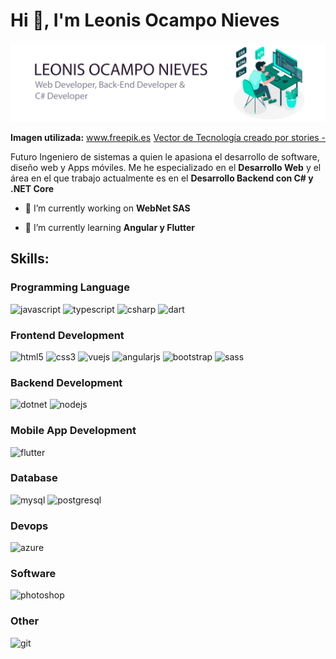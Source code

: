 <h1>Hi 👋, I'm Leonis Ocampo Nieves</h1>

<img src="https://github.com/locamponieves/locamponieves/blob/master/Portada.jpg"/>

**Imagen utilizada:** <a href='https://www.freepik.es/vectores/tecnologia' style="float: right">Vector de Tecnología creado por stories - www.freepik.es</a>

Futuro Ingeniero de sistemas a quien le apasiona el desarrollo de software, diseño web y Apps móviles. Me he especializado en el **Desarrollo Web** y el área en el que trabajo actualmente es en el **Desarrollo Backend con C# y .NET Core**

- 🔭 I’m currently working on **WebNet SAS**

- 🌱 I’m currently learning **Angular y Flutter**

<h2 align="left">Skills:</h2>

<h3>Programming Language</h3>
<p align="left">
  <img src="https://devicons.github.io/devicon/devicon.git/icons/javascript/javascript-original.svg" alt="javascript" width="40" height="40"/>
  <img src="https://devicons.github.io/devicon/devicon.git/icons/typescript/typescript-original.svg" alt="typescript" width="40" height="40"/>
  <img src="https://devicons.github.io/devicon/devicon.git/icons/csharp/csharp-original.svg" alt="csharp" width="40" height="40"/>
  <img src="https://www.vectorlogo.zone/logos/dartlang/dartlang-icon.svg" alt="dart" width="40" height="40"/>
</p>

<h3>Frontend Development</h3>
<p align="left">
  <img src="https://devicons.github.io/devicon/devicon.git/icons/html5/html5-original-wordmark.svg" alt="html5" width="40" height="40"/>
  <img src="https://devicons.github.io/devicon/devicon.git/icons/css3/css3-original-wordmark.svg" alt="css3" width="40" height="40"/>
  <img src="https://devicons.github.io/devicon/devicon.git/icons/vuejs/vuejs-original-wordmark.svg" alt="vuejs" width="40" height="40"/>
  <img src="https://devicons.github.io/devicon/devicon.git/icons/angularjs/angularjs-original.svg" alt="angularjs" width="40" height="40"/>
  <img src="https://devicons.github.io/devicon/devicon.git/icons/bootstrap/bootstrap-plain.svg" alt="bootstrap" width="40" height="40"/>
  <img src="https://devicons.github.io/devicon/devicon.git/icons/sass/sass-original.svg" alt="sass" width="40" height="40"/>
</p>
  
<h3>Backend Development</h3>
<p align="left">
  
  <img src="https://devicons.github.io/devicon/devicon.git/icons/dot-net/dot-net-original-wordmark.svg" alt="dotnet" width="40" height="40"/>
  <img src="https://devicons.github.io/devicon/devicon.git/icons/nodejs/nodejs-original-wordmark.svg" alt="nodejs" width="40" height="40"/>
</p>

<h3>Mobile App Development</h3>
<p align="left">
  <img src="https://www.vectorlogo.zone/logos/flutterio/flutterio-icon.svg" alt="flutter" width="40" height="40"/>
</p>

<h3>Database</h3>
<p align="left">
  <img src="https://devicons.github.io/devicon/devicon.git/icons/mysql/mysql-original-wordmark.svg" alt="mysql" width="40" height="40"/>
  <img src="https://devicons.github.io/devicon/devicon.git/icons/postgresql/postgresql-original-wordmark.svg" alt="postgresql" width="40" height="40"/>
</p>

<h3>Devops</h3>
<p align="left">
  <img src="https://www.vectorlogo.zone/logos/microsoft_azure/microsoft_azure-icon.svg" alt="azure" width="40" height="40"/>
</p>

<h3>Software</h3>
<p align="left">
  <img src="https://devicons.github.io/devicon/devicon.git/icons/photoshop/photoshop-plain.svg" alt="photoshop" width="40" height="40"/>
</p>

<h3>Other</h3>
<p align="left">
  <img src="https://www.vectorlogo.zone/logos/git-scm/git-scm-icon.svg" alt="git" width="40" height="40"/>
</p>
